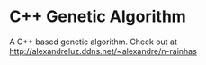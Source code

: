 # C++ Genetic Algorithm
A C++ based genetic algorithm. Check out at http://alexandreluz.ddns.net/~alexandre/n-rainhas
